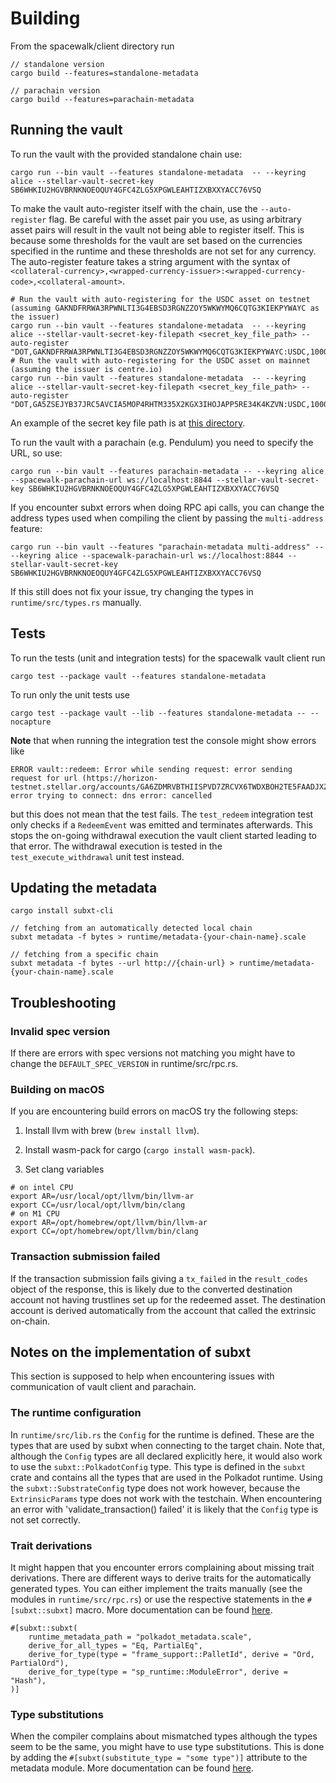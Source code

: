 # Building

From the spacewalk/client directory run

```
// standalone version
cargo build --features=standalone-metadata

// parachain version
cargo build --features=parachain-metadata
```

## Running the vault

To run the vault with the provided standalone chain use:

```
cargo run --bin vault --features standalone-metadata  -- --keyring alice --stellar-vault-secret-key SB6WHKIU2HGVBRNKNOEOQUY4GFC4ZLG5XPGWLEAHTIZXBXXYACC76VSQ
```

To make the vault auto-register itself with the chain, use the `--auto-register` flag.
Be careful with the asset pair you use, as using arbitrary asset pairs will result in the vault not being able to
register itself.
This is because some thresholds for the vault are set based on the currencies specified in the runtime and these
thresholds are not set for any currency.
The auto-register feature takes a string argument with the syntax of `<collateral-currency>,<wrapped-currency-issuer>:<wrapped-currency-code>,<collateral-amount>`.

```
# Run the vault with auto-registering for the USDC asset on testnet (assuming GAKNDFRRWA3RPWNLTI3G4EBSD3RGNZZOY5WKWYMQ6CQTG3KIEKPYWAYC as the issuer)
cargo run --bin vault --features standalone-metadata  -- --keyring alice --stellar-vault-secret-key-filepath <secret_key_file_path> --auto-register "DOT,GAKNDFRRWA3RPWNLTI3G4EBSD3RGNZZOY5WKWYMQ6CQTG3KIEKPYWAYC:USDC,1000000"
# Run the vault with auto-registering for the USDC asset on mainnet (assuming the issuer is centre.io)
cargo run --bin vault --features standalone-metadata  -- --keyring alice --stellar-vault-secret-key-filepath <secret_key_file_path> --auto-register "DOT,GA5ZSEJYB37JRC5AVCIA5MOP4RHTM335X2KGX3IHOJAPP5RE34K4KZVN:USDC,1000000"
```
An example of the secret key file path is at [this directory](./secret_key).  



To run the vault with a parachain (e.g. Pendulum) you need to specify the URL, so use:
```
cargo run --bin vault --features parachain-metadata -- --keyring alice --spacewalk-parachain-url ws://localhost:8844 --stellar-vault-secret-key SB6WHKIU2HGVBRNKNOEOQUY4GFC4ZLG5XPGWLEAHTIZXBXXYACC76VSQ
```

If you encounter subxt errors when doing RPC api calls, you can change the address types used when compiling the client
by passing the `multi-address` feature:

```
cargo run --bin vault --features "parachain-metadata multi-address" -- --keyring alice --spacewalk-parachain-url ws://localhost:8844 --stellar-vault-secret-key SB6WHKIU2HGVBRNKNOEOQUY4GFC4ZLG5XPGWLEAHTIZXBXXYACC76VSQ
```

If this still does not fix your issue, try changing the types in `runtime/src/types.rs` manually.

## Tests

To run the tests (unit and integration tests) for the spacewalk vault client run

```
cargo test --package vault --features standalone-metadata
```

To run only the unit tests use

```
cargo test --package vault --lib --features standalone-metadata -- --nocapture
```

**Note** that when running the integration test the console might show errors like

```
ERROR vault::redeem: Error while sending request: error sending request for url (https://horizon-testnet.stellar.org/accounts/GA6ZDMRVBTHIISPVD7ZRCVX6TWDXBOH2TE5FAADJXZ52YL4GCFI4HOHU): error trying to connect: dns error: cancelled
```

but this does not mean that the test fails.
The `test_redeem` integration test only checks if a `RedeemEvent` was emitted and terminates afterwards.
This stops the on-going withdrawal execution the vault client started leading to that error.
The withdrawal execution is tested in the `test_execute_withdrawal` unit test instead.

## Updating the metadata

```
cargo install subxt-cli

// fetching from an automatically detected local chain
subxt metadata -f bytes > runtime/metadata-{your-chain-name}.scale

// fetching from a specific chain
subxt metadata -f bytes --url http://{chain-url} > runtime/metadata-{your-chain-name}.scale
```

## Troubleshooting

### Invalid spec version

If there are errors with spec versions not matching you might have to change the `DEFAULT_SPEC_VERSION` in
runtime/src/rpc.rs.

### Building on macOS

If you are encountering build errors on macOS try the following steps:

1. Install llvm with brew (`brew install llvm`).

1. Install wasm-pack for cargo (`cargo install wasm-pack`).

1. Set clang variables

```
# on intel CPU
export AR=/usr/local/opt/llvm/bin/llvm-ar
export CC=/usr/local/opt/llvm/bin/clang
# on M1 CPU
export AR=/opt/homebrew/opt/llvm/bin/llvm-ar
export CC=/opt/homebrew/opt/llvm/bin/clang
```

### Transaction submission failed

If the transaction submission fails giving a `tx_failed` in the `result_codes` object of the response, this is likely
due to the converted destination account not having trustlines set up for the redeemed asset.
The destination account is derived automatically from the account that called the extrinsic on-chain.

## Notes on the implementation of subxt

This section is supposed to help when encountering issues with communication of vault client and parachain.

### The runtime configuration

In `runtime/src/lib.rs` the `Config` for the runtime is defined.
These are the types that are used by subxt when connecting to the target chain.
Note that, although the `Config` types are all declared explicitly here, it would also work to use
the `subxt::PolkadotConfig` type.
This type is defined in the `subxt` crate and contains all the types that are used in the Polkadot runtime.
Using the `subxt::SubstrateConfig` type does not work however, because the `ExtrinsicParams` type does not work with the
testchain.
When encountering an error with 'validate_transaction() failed' it is likely that the `Config` type is not set
correctly.

### Trait derivations
It might happen that you encounter errors complaining about missing trait derivations.
There are different ways to derive traits for the automatically generated types.
You can either implement the traits manually (see the modules in `runtime/src/rpc.rs`) or use the respective
statements in the `#[subxt::subxt]` macro.
More documentation can be found [here](https://docs.rs/subxt-macro/latest/subxt_macro/#adding-derives-for-specific-types).
```
#[subxt::subxt(
    runtime_metadata_path = "polkadot_metadata.scale",
    derive_for_all_types = "Eq, PartialEq",
    derive_for_type(type = "frame_support::PalletId", derive = "Ord, PartialOrd"),
    derive_for_type(type = "sp_runtime::ModuleError", derive = "Hash"),
)]
```

### Type substitutions
When the compiler complains about mismatched types although the types seem to be the same, you might have to use type substitutions.
This is done by adding the `#[subxt(substitute_type = "some type")]` attribute to the metadata module.
More documentation can be found [here](https://docs.rs/subxt-macro/latest/subxt_macro/#substituting-types).
